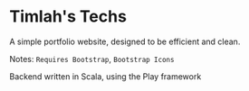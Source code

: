 # Timlah's Techs
A simple portfolio website, designed to be efficient and clean.

Notes:
``Requires Bootstrap``, ``Bootstrap Icons``

Backend written in Scala, using the Play framework
